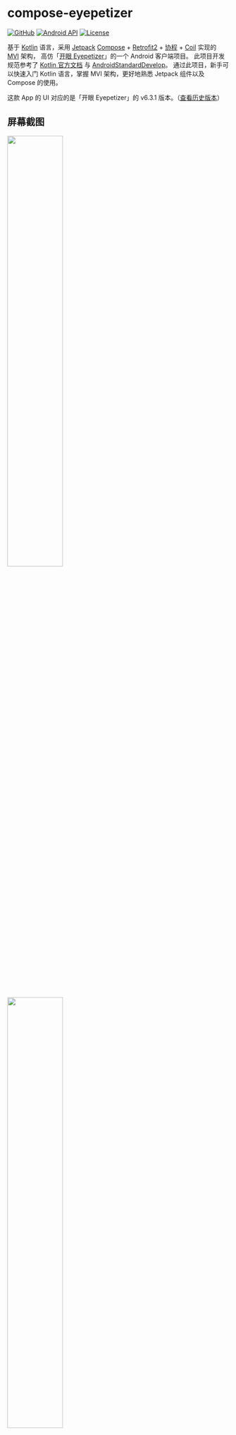 # compose-eyepetizer

[![GitHub](https://img.shields.io/badge/GitHub-FPhoenixCorneaE-00BFFF.svg?style=flat&logo=GitHub)][1]
[![Android API](https://img.shields.io/badge/API%20level-24%2B-00CD00?logo=android)][2]
[![License](https://img.shields.io/badge/License-Apache%20License%202.0-1d7fbf.svg?style=flat)][3]

基于 [Kotlin][11] 语言，采用 [Jetpack][12] [Compose][13] + [Retrofit2][14] + [协程][15] + [Coil][16] 实现的 [MVI][17] 架构，
高仿「[开眼 Eyepetizer][18]」的一个 Android 客户端项目。 此项目开发规范参考了 [Kotlin 官方文档][19]
与 [AndroidStandardDevelop][20]。
通过此项目，新手可以快速入门 Kotlin 语言，掌握 MVI 架构，更好地熟悉 Jetpack 组件以及 Compose 的使用。

这款 App 的 UI 对应的是「开眼 Eyepetizer」的 v6.3.1 版本。（[查看历史版本][21]）

## 屏幕截图

<img src="screenshots/splash.webp" width="50%"/>
<img src="screenshots/homepage.webp" width="50%"/>
<img src="screenshots/login.webp" width="50%"/>
<img src="screenshots/mine.webp" width="50%"/>
<img src="screenshots/notification_push.webp" width="50%"/>
<img src="screenshots/notification_interaction.webp" width="50%"/>
<img src="screenshots/notification_inbox.webp" width="50%"/>
<img src="screenshots/search.webp" width="50%"/>
<img src="screenshots/setting.webp" width="50%"/>
<img src="screenshots/ugc_detail_photos.webp" width="50%"/>
<img src="screenshots/ugc_detail_video.webp" width="50%"/>
<img src="screenshots/community_commend.webp" width="50%"/>
<img src="screenshots/community_follow.webp" width="50%"/>
<img src="screenshots/homepage_discovery.webp" width="50%"/>
<img src="screenshots/homepage_commend.webp" width="50%"/>
<img src="screenshots/homepage_daily.webp" width="50%"/>
<img src="screenshots/video_detail.webp" width="50%"/>

## Apk 下载体验
- [点击下载 eyepetizer.apk][22]

## 主要功能
* [x] 首页发现精选榜单与专题内容，推荐精选视频日报、新鲜资讯。
* [x] 社区精彩瞬间图文与视频有机生态展示。
* [x] 观看优质高清短视频与评论。
* [x] 推送内容通知列表。
* [x] 热搜关键词。
* [ ] 用户、作者账号登录/注册。
* [ ] 搜索视频、作者、用户及标签。
* [ ] 分享精彩视频与新鲜资讯。

## 更新日志
[历史发布更新日志][23]

## 鼓励
如果你感觉本项目的源代码对你的学习有所帮助，可以点右上角 **"Star"** 支持一下，谢谢！^_^

## 致谢
- [Accompanist][24] Utils for Jetpack Compose
- [Coil][16] 图片加载
- [Coroutines][15] 协程
- [Gson][25] Gson 解析
- [GSYVideoPlayer][26] 视频播放器
- [PermissionX][27] 动态请求权限
- [Retrofit2][14] 网络请求框架

## License

**所有数据来源于开眼，仅供学习和交流使用，严禁用于任何商业用途，原作公司拥有所有权利。**

```
Copyright 2023 FPhoenixCorneaE.

Licensed under the Apache License, Version 2.0 (the "License");
you may not use this file except in compliance with the License.
You may obtain a copy of the License at

    http://www.apache.org/licenses/LICENSE-2.0

Unless required by applicable law or agreed to in writing, software
distributed under the License is distributed on an "AS IS" BASIS,
WITHOUT WARRANTIES OR CONDITIONS OF ANY KIND, either express or implied.
See the License for the specific language governing permissions and
limitations under the License.
```

[1]:https://github.com/FPhoenixCorneaE/

[2]:https://android-arsenal.com/api?level=24#l24

[3]:https://www.apache.org/licenses/LICENSE-2.0

[11]:https://kotlinlang.org

[12]:https://developer.android.com/jetpack

[13]:https://developer.android.com/jetpack/compose

[14]:https://square.github.io/retrofit/

[15]:https://github.com/Kotlin/kotlinx.coroutines

[16]:https://coil-kt.github.io/coil/

[17]:https://www.kodeco.com/817602-mvi-architecture-for-android-tutorial-getting-started#toc-anchor-002

[18]:https://www.kaiyanapp.com

[19]:https://www.kotlincn.net/docs/reference/coding-conventions.html

[20]:https://github.com/Blankj/AndroidStandardDevelop

[21]:https://www.wandoujia.com/apps/6619883/history_y2023

[22]:https://github.com/FPhoenixCorneaE/compose-eyepetizer/blob/main/eyepetizer.apk

[23]:https://github.com/FPhoenixCorneaE/compose-eyepetizer/releases

[24]:https://google.github.io/accompanist/

[25]:https://github.com/google/gson

[26]:https://github.com/CarGuo/GSYVideoPlayer

[27]:https://github.com/guolindev/PermissionX